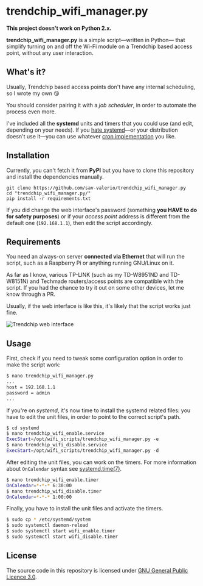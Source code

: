 # trendchip_wifi_manager.py

**This project doesn't work on Python 2.x.**

**trendchip_wifi_manager.py** is a simple script&mdash;written in Python&mdash; that simplify turning on and off the Wi-Fi module on a Trendchip based access point, without any user interaction.

## What's it?

Usually, Trendchip based access points don't have any internal scheduling, so I wrote my own :kissing_heart:

You should consider pairing it with a _job scheduler_, in order to automate the process even more.

I've included all the **systemd** units and timers that you could use (and edit, depending on your needs).
If you [hate systemd](http://without-systemd.org/wiki/index.php/Main_Page)&mdash;or your distribution doesn't use it&mdash;you can use whatever [cron implementation](https://wiki.archlinux.org/index.php/cron) you like.

## Installation

Currently, you can't fetch it from **PyPI** but you have to clone this repository and install the dependencies manually.

```shell
git clone https://github.com/sav-valerio/trendchip_wifi_manager.py
cd "trendchip_wifi_manager.py/"
pip install -r requirements.txt
```

If you did change the web interface's password (something **you HAVE to do for safety purposes**)
or if your _access point_ address is different from the default one (`192.168.1.1`), then edit the script accordingly.

## Requirements
You need an always-on server **connected via Ethernet** that will run the script, such as a Raspberry Pi or anything running GNU/Linux on it.

As far as I know, various TP-LINK (such as my TD-W8951ND and TD-W8151N) and Techmade routers/access points are compatible with the script. If you had the chance to try it out on some other devices, let me know through a PR. 

Usually, if the web interface is like this, it's likely that the script works just fine.

![Trendchip web interface](https://s26.postimg.org/np6j5m0e1/Screenshot_20170113_170705.png)

## Usage

First, check if you need to tweak some configuration option in order to make the script work:

```sh
$ nano trendchip_wifi_manager.py
...
host = 192.168.1.1
password = admin
...
```

If you're on _systemd_, it's now time to install the systemd related files: you have to edit the unit files, in order to point to the correct script's path.

```sh
$ cd systemd
$ nano trendchip_wifi_enable.service
ExecStart=/opt/wifi_scripts/trendchip_wifi_manager.py -e
$ nano trendchip_wifi_disable.service
ExecStart=/opt/wifi_scripts/trendchip_wifi_manager.py -d
```

After editing the unit files, you can work on the timers.
For more information about `OnCalendar` syntax see [systemd.time(7)](http://man7.org/linux/man-pages/man7/systemd.time.7.html).

```sh
$ nano trendchip_wifi_enable.timer
OnCalendar=*-*-* 6:30:00
$ nano trendchip_wifi_disable.timer
OnCalendar=*-*-* 1:00:00
```

Finally, you have to install the unit files and activate the timers.
```sh
$ sudo cp * /etc/systemd/system
$ sudo systemctl daemon-reload
$ sudo systemctl start wifi_enable.timer
$ sudo systemctl start wifi_disable.timer
```

## License
The source code in this repository is licensed under [GNU General Public Licence 3.0](LICENSE).

